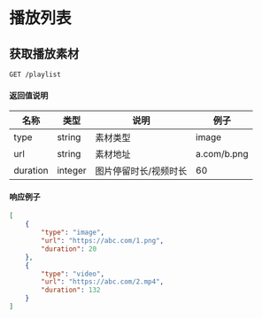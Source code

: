 # 播放列表

## 获取播放素材

```
GET /playlist
```

#### 返回值说明

| 名称 | 类型 | 说明 | 例子 |
| -- | -- | -- | -- |
| type | string | 素材类型 | image |
| url | string | 素材地址 | a.com/b.png |
| duration | integer | 图片停留时长/视频时长 | 60 |

#### 响应例子

```json
[
    {
        "type": "image",
        "url": "https://abc.com/1.png",
        "duration": 20
    },
    {
        "type": "video",
        "url": "https://abc.com/2.mp4",
        "duration": 132
    }
]
```
